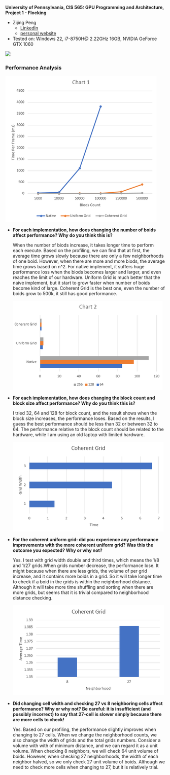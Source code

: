 **University of Pennsylvania, CIS 565: GPU Programming and Architecture,
Project 1 - Flocking**

* Zijing Peng
  - [LinkedIn](https://www.linkedin.com/in/zijing-peng/)
  - [personal website](https://zijingpeng.github.io/)
* Tested on: Windows 22, i7-8750H@ 2.22GHz 16GB, NVIDIA GeForce GTX 1060

![](/images/demo.gif)

### Performance Analysis



![](/images/chart1.png)



- **For each implementation, how does changing the number of boids affect performance? Why do you think this is?**

  When the number of biods increase, it takes longer time to perform each execute. Based on the profiling, we can find that at first, the average time grows slowly because there are only a few neighborhoods of one boid. However, when there are more and more biods, the average time grows based on n^2. For native implement, it suffers huge performance loss when the biods becomes larger and larger, and even reaches the limit of our hardware. Uniform Grid is much better that the naive implement, but it start to grow faster when number of boids become kind of large. Coherent Grid is the best one, even the number of boids grow to 500k, it still has good performance.

  ![](/images/chart2.png)

- **For each implementation, how does changing the block count and block size affect performance? Why do you think this is?**

  I tried 32, 64 and 128 for block count, and the result shows when the block size increases, the performance loses. Based on the results, I guess the best performance should be less than 32 or between 32 to 64. The performance relative to the block count should be related to the hardware, while I am using an old laptop with limited hardware.

  ![](/images/chart3.png)

- **For the coherent uniform grid: did you experience any performance improvements with the more coherent uniform grid? Was this the outcome you expected? Why or why not?**

  Yes. I test with grid width double and third times, which means the 1/8 and 1/27 grids.When grids number decrease, the performance lose. It might because when there are less grids, the volume of per grid increase, and it contains more boids in a grid. So it will take longer time to check if a boid in the grids is within the neighborhood distance. Although it will take more time shuffling and sorting when there are more grids, but seems that it is trivial compared to neighborhood distance checking.

  ![](/images/chart4.png)

- **Did changing cell width and checking 27 vs 8 neighboring cells affect performance? Why or why not? Be careful: it is insufficient (and possibly incorrect) to say that 27-cell is slower simply because there are more cells to check!**

  Yes. Based on our profiling, the performance slightly improves when changing to 27 cells. When we change the neighborhood counts, we also change the width of grids and the total grids numbers. Consider a volume with with of minimum distance, and we can regard it as a unit volume. When checking 8 neighbors, we will check 64 unit volume of boids. However, when checking 27 neighborhoods, the width of each neighbor halved, so we only check 27 unit volume of boids. Although we need to check more cells when changing to 27, but it is relatively trial.